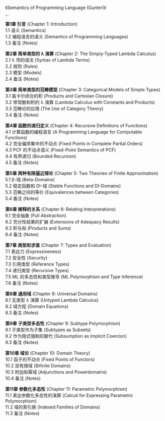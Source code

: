 《Semantics of Programming Language (Gunter)》

<img src="https://p.ipic.vip/1yemn0.jpg" alt="img" style="zoom:25%;" />

**第1章 引言** (Chapter 1: Introduction)  
1.1  语义 (Semantics)  
1.2  编程语言的语义 (Semantics of Programming Languages)  
1.3  备注 (Notes)  

**第2章 简单类型的 λ 演算** (Chapter 2: The Simply-Typed Lambda Calculus)  
2.1  λ 项的语法 (Syntax of Lambda Terms)  
2.2  规则 (Rules)  
2.3  模型 (Models)  
2.4  备注 (Notes)  

**第3章 简单类型的范畴模型** (Chapter 3: Categorical Models of Simple Types)  
3.1  笛卡尔闭合的积 (Products and Cartesian Closure)  
3.2  带常数和积的 λ 演算 (Lambda Calculus with Constants and Products)  
3.3  范畴论的应用 (The Use of Category Theory)  
3.4  备注 (Notes)  

**第4章 函数的递归定义** (Chapter 4: Recursive Definitions of Functions)  
4.1  计算函数的编程语言 (A Programming Language for Computable Functions)  
4.2  完全偏序集中的不动点 (Fixed Points in Complete Partial Orders)  
4.3  PCF 的不动点语义 (Fixed-Point Semantics of PCF)  
4.4  有界递归 (Bounded Recursion)  
4.5  备注 (Notes)  

**第5章 两种有限逼近理论** (Chapter 5: Two Theories of Finite Approximation)  
5.1  β-域 (Beta-Domains)  
5.2  稳定函数和 DI-域 (Stable Functions and DI-Domains)  
5.3  范畴之间的等价 (Equivalences between Categories)  
5.4  备注 (Notes)  

**第6章 解释的关系** (Chapter 6: Relating Interpretations)  
6.1  完全抽象 (Full Abstraction)  
6.2  充分性结果的扩展 (Extensions of Adequacy Results)  
6.3  积与和 (Products and Sums)  
6.4  备注 (Notes)  

**第7章 类型和求值** (Chapter 7: Types and Evaluation)  
7.1  表达力 (Expressiveness)  
7.2  安全性 (Security)  
7.3  引用类型 (Reference Types)  
7.4  递归类型 (Recursive Types)  
7.5  ML 的多态性和类型推导 (ML Polymorphism and Type Inference)  
7.6  备注 (Notes)  

**第8章 通用域** (Chapter 8: Universal Domains)  
8.1  无类型 λ 演算 (Untyped Lambda Calculus)  
8.2  域方程 (Domain Equations)  
8.3  备注 (Notes)  

**第9章 子类型多态性** (Chapter 9: Subtype Polymorphism)  
9.1  子类型作为子集 (Subtypes as Subsets)  
9.2  作为隐式强制的替代 (Subsumption as Implicit Coercion)  
9.3  备注 (Notes)  

**第10章 域论** (Chapter 10: Domain Theory)  
10.1  函子的不动点 (Fixed Points of Functors)  
10.2  双有限域 (Bifinite Domains)  
10.3  附加和幂域 (Adjunctions and Powerdomains)  
10.4  备注 (Notes)  

**第11章 参数化多态性** (Chapter 11: Parametric Polymorphism)  
11.1  表达参数化多态性的演算 (Calculi for Expressing Parametric Polymorphism)  
11.2  域的索引族 (Indexed Families of Domains)  
11.3  备注 (Notes)  
